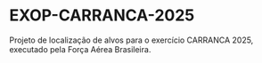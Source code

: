 # EXOP-CARRANCA-2025
Projeto de localização de alvos para o exercício CARRANCA 2025, executado pela Força Aérea Brasileira. 
